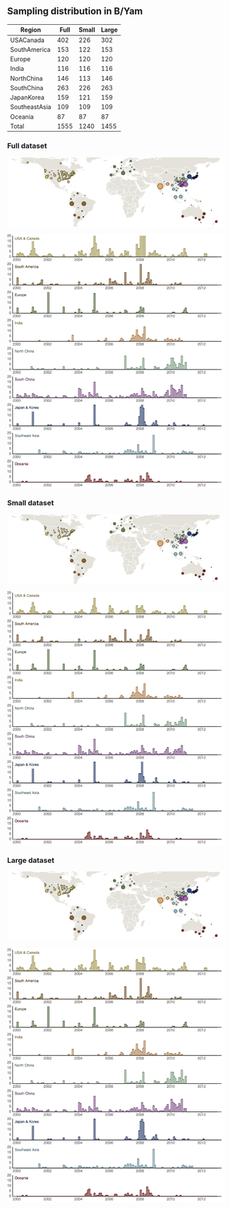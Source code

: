 ## Sampling distribution in B/Yam

Region        | Full | Small | Large
------------- | ---- | ----- | -----
USACanada     | 402  | 226   | 302
SouthAmerica  | 153  | 122   | 153
Europe	      | 120  | 120   | 120
India	      | 116  | 116   | 116
NorthChina	  | 146  | 113   | 146
SouthChina	  | 263  | 226   | 263
JapanKorea	  | 159  | 121   | 159
SoutheastAsia | 109  | 109   | 109
Oceania	      | 87   | 87    | 87
Total         | 1555 | 1240  | 1455

### Full dataset

![](figures/yam_full_map.png)

![](figures/yam_full_hist.png)

### Small dataset

![](figures/yam_small_map.png)

![](figures/yam_small_hist.png)

### Large dataset

![](figures/yam_large_map.png)

![](figures/yam_large_hist.png)

